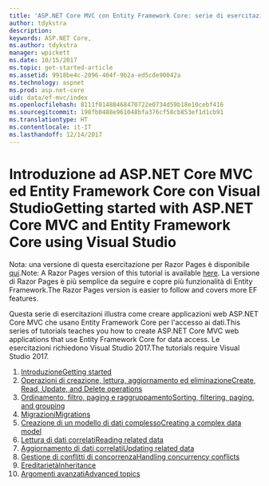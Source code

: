 ```yaml
---
title: 'ASP.NET Core MVC con Entity Framework Core: serie di esercitazioni'
author: tdykstra
description: 
keywords: ASP.NET Core,
ms.author: tdykstra
manager: wpickett
ms.date: 10/15/2017
ms.topic: get-started-article
ms.assetid: 9918be4c-2096-404f-9b2a-ed5cde90042a
ms.technology: aspnet
ms.prod: asp.net-core
uid: data/ef-mvc/index
ms.openlocfilehash: 8111f01488468470722e0734d59b18e10cebf416
ms.sourcegitcommit: 198fb0488e961048bfa376cf58cb853ef1d1cb91
ms.translationtype: HT
ms.contentlocale: it-IT
ms.lasthandoff: 12/14/2017
---
```

# <a name="getting-started-with-aspnet-core-mvc-and-entity-framework-core-using-visual-studio"></a><span data-ttu-id="ef1f3-103">Introduzione ad ASP.NET Core MVC ed Entity Framework Core con Visual Studio</span><span class="sxs-lookup"><span data-stu-id="ef1f3-103">Getting started with ASP.NET Core MVC and Entity Framework Core using Visual Studio</span></span>

<span data-ttu-id="ef1f3-104">Nota: una versione di questa esercitazione per Razor Pages è disponibile [qui](xref:data/ef-rp/intro).</span><span class="sxs-lookup"><span data-stu-id="ef1f3-104">Note: A Razor Pages version of this tutorial is available [here](xref:data/ef-rp/intro).</span></span> <span data-ttu-id="ef1f3-105">La versione di Razor Pages è più semplice da seguire e copre più funzionalità di Entity Framework.</span><span class="sxs-lookup"><span data-stu-id="ef1f3-105">The Razor Pages version is easier to follow and covers more EF features.</span></span>

<span data-ttu-id="ef1f3-106">Questa serie di esercitazioni illustra come creare applicazioni web ASP.NET Core MVC che usano Entity Framework Core per l'accesso ai dati.</span><span class="sxs-lookup"><span data-stu-id="ef1f3-106">This series of tutorials teaches you how to create ASP.NET Core MVC web applications that use Entity Framework Core for data access.</span></span> <span data-ttu-id="ef1f3-107">Le esercitazioni richiedono Visual Studio 2017.</span><span class="sxs-lookup"><span data-stu-id="ef1f3-107">The tutorials require Visual Studio 2017.</span></span>

1. [<span data-ttu-id="ef1f3-108">Introduzione</span><span class="sxs-lookup"><span data-stu-id="ef1f3-108">Getting started</span></span>](intro.md)
2. [<span data-ttu-id="ef1f3-109">Operazioni di creazione, lettura, aggiornamento ed eliminazione</span><span class="sxs-lookup"><span data-stu-id="ef1f3-109">Create, Read, Update, and Delete operations</span></span>](crud.md)
3. [<span data-ttu-id="ef1f3-110">Ordinamento, filtro, paging e raggruppamento</span><span class="sxs-lookup"><span data-stu-id="ef1f3-110">Sorting, filtering, paging, and grouping</span></span>](sort-filter-page.md)
4. [<span data-ttu-id="ef1f3-111">Migrazioni</span><span class="sxs-lookup"><span data-stu-id="ef1f3-111">Migrations</span></span>](migrations.md)
5. [<span data-ttu-id="ef1f3-112">Creazione di un modello di dati complesso</span><span class="sxs-lookup"><span data-stu-id="ef1f3-112">Creating a complex data model</span></span>](complex-data-model.md)
6. [<span data-ttu-id="ef1f3-113">Lettura di dati correlati</span><span class="sxs-lookup"><span data-stu-id="ef1f3-113">Reading related data</span></span>](read-related-data.md)
7. [<span data-ttu-id="ef1f3-114">Aggiornamento di dati correlati</span><span class="sxs-lookup"><span data-stu-id="ef1f3-114">Updating related data</span></span>](update-related-data.md)
8. [<span data-ttu-id="ef1f3-115">Gestione di conflitti di concorrenza</span><span class="sxs-lookup"><span data-stu-id="ef1f3-115">Handling concurrency conflicts</span></span>](concurrency.md)
9. [<span data-ttu-id="ef1f3-116">Ereditarietà</span><span class="sxs-lookup"><span data-stu-id="ef1f3-116">Inheritance</span></span>](inheritance.md)
10. [<span data-ttu-id="ef1f3-117">Argomenti avanzati</span><span class="sxs-lookup"><span data-stu-id="ef1f3-117">Advanced topics</span></span>](advanced.md)
